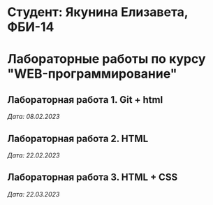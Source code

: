 # Студент: Якунина Елизавета, ФБИ-14

# Лабораторные работы по курсу "WEB-программирование"

## Лабораторная работа 1. Git + html

*Дата: 08.02.2023*

## Лабораторная работа 2. HTML

*Дата: 22.02.2023*

## Лабораторная работа 3. HTML + CSS

*Дата: 22.03.2023*
